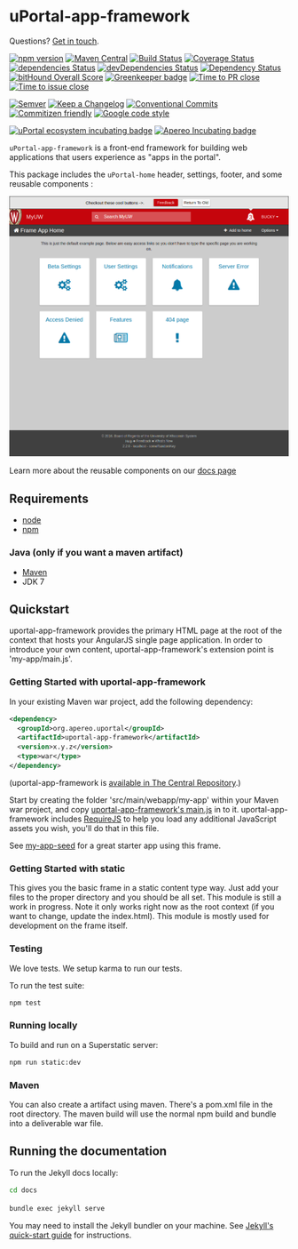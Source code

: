 # uPortal-app-framework

Questions? [Get in touch][uportal-user@].

<!-- current project status -->
[![npm version](https://badge.fury.io/js/%40uportal%2Fapp-framework.svg)](https://badge.fury.io/js/%40uportal%2Fapp-framework)
[![Maven Central](https://maven-badges.herokuapp.com/maven-central/org.apereo.uportal/uportal-app-framework/badge.svg)](https://maven-badges.herokuapp.com/maven-central/org.apereo.uportal/uportal-app-framework)
[![Build Status](https://travis-ci.org/uPortal-Project/uportal-app-framework.svg)](https://travis-ci.org/uPortal-Project/uportal-app-framework)
[![Coverage Status](https://coveralls.io/repos/uPortal-Project/uportal-app-framework/badge.svg?branch=master&service=github)](https://coveralls.io/github/uPortal-Project/uportal-app-framework?branch=master)
[![dependencies Status](https://david-dm.org/uPortal-Project/uportal-app-framework/status.svg)](https://david-dm.org/uPortal-Project/uportal-app-framework)
[![devDependencies Status](https://david-dm.org/uPortal-Project/uportal-app-framework/dev-status.svg)](https://david-dm.org/uPortal-Project/uportal-app-framework?type=dev)
[![Dependency Status](https://dependencyci.com/github/uPortal-Project/uportal-app-framework/badge)](https://dependencyci.com/github/uPortal-Project/uportal-app-framework)
[![bitHound Overall Score](https://www.bithound.io/github/uPortal-Project/uportal-app-framework/badges/score.svg)](https://www.bithound.io/github/uPortal-Project/uportal-app-framework)
[![Greenkeeper badge](https://badges.greenkeeper.io/uPortal-Project/uportal-app-framework.svg)](https://greenkeeper.io/)
[![Time to PR close](http://issuestats.com/github/uPortal-Project/uportal-app-framework/badge/pr)](http://issuestats.com/github/uPortal-Project/uportal-app-framework)
[![Time to issue close](http://issuestats.com/github/uPortal-Project/uportal-app-framework/badge/issue)](http://issuestats.com/github/uPortal-Project/uportal-app-framework)

<!-- standards used in project -->
[![Semver](http://img.shields.io/SemVer/2.0.0.png)](http://semver.org/spec/v2.0.0.html)
[![Keep a Changelog](https://img.shields.io/badge/Keep%20a%20Changelog-1.0.0-brightgreen.svg)](http://keepachangelog.com/en/1.0.0/)
[![Conventional Commits](https://img.shields.io/badge/Conventional%20Commits-1.0.0-yellow.svg)](https://conventionalcommits.org)
[![Commitizen friendly](https://img.shields.io/badge/commitizen-friendly-brightgreen.svg)](http://commitizen.github.io/cz-cli/)
[![Google code style](https://img.shields.io/badge/code_style-Google-green.svg?style=flat)](https://google.github.io/styleguide/)

<!-- incubation status -->
[![uPortal ecosystem incubating badge](https://img.shields.io/badge/uPortal%20ecosystem-incubating-blue.svg)](http://uw-madison-doit.github.io/angularjs-portal/apereo-incubation.html)
[![Apereo Incubating badge](https://img.shields.io/badge/apereo-incubating-blue.svg?logo=data%3Aimage%2Fpng%3Bbase64%2CiVBORw0KGgoAAAANSUhEUgAAAA4AAAAOCAYAAAAfSC3RAAAABmJLR0QA%2FwD%2FAP%2BgvaeTAAAACXBIWXMAAAsTAAALEwEAmpwYAAAAB3RJTUUH4QUTEi0ybN9p9wAAAiVJREFUKM9lkstLlGEUxn%2Fv%2B31joou0GTFKyswkKrrYdaEQ4cZAy4VQUS2iqH%2BrdUSNYmK0EM3IkjaChnmZKR0dHS0vpN%2FMe97TIqfMDpzN4XkeDg8%2Fw45R1XNAu%2Fe%2BGTgAqLX2KzAQRVGytLR0jN2jqo9FZFRVvfded66KehH5oKr3dpueiMiK915FRBeXcjo9k9K5zLz%2B3Nz8EyAqX51zdwGMqp738NSonlxf36Cn7zX9b4eYX8gSBAE1Bw9wpLaW%2BL5KWluukYjH31tr71vv%2FU0LJ5xzdL3q5dmLJK7gON5wjEQizsTkFMmeXkbHxtHfD14WkbYQaFZVMzk1zfDHERrPnqGz4wZ1tYfJ5%2FPMLOYYW16ltrqKRDyOMcYATXa7PRayixSc4%2FKFRhrqjxKGIWVlZVQkqpg1pYyvR%2BTFF2s5FFprVVXBAAqq%2F7a9uPKd1NomeTX4HXfrvZ8D2F9dTSwWMjwywueJLxQKBdLfZunue0Mqt8qPyMHf0HRorR0ArtbX1Zkrly7yPNnN1EyafZUVZLJZxjNLlHc%2BIlOxly0RyktC770fDIGX3vuOMAxOt19vJQxD%2BgeHmE6liMVKuNPawlZ9DWu2hG8bW1Tuib0LgqCrCMBDEckWAVjKLetMOq2ZhQV1zulGVFAnohv5wrSq3tpNzwMR%2BSQi%2FyEnIl5Ehpxzt4t6s9McRdGpIChpM8Y3ATXbkKdEZDAIgqQxZrKo%2FQUk5F9Xr20TrQAAAABJRU5ErkJggg%3D%3D)](https://www.apereo.org/content/projects-currently-incubation)

`uPortal-app-framework` is a front-end framework for building web applications that users experience as "apps in the portal".

This package includes the `uPortal-home` header, settings, footer, and some reusable components :

![uPortal app framework screenshot](docs/img/uportal-app-framework-screenshot.png "uPortal app framework")

Learn more about the reusable components on our [docs page](http://uportal-project.github.io/uportal-app-framework/)

## Requirements

* [node](https://nodejs.org/en/)
* [npm](https://www.npmjs.com/)

### Java (only if you want a maven artifact)
* [Maven](http://maven.apache.org)
* JDK 7

## Quickstart

uportal-app-framework provides the primary HTML page at the root of the context that hosts your AngularJS single page application. In order to introduce your own content, uportal-app-framework's extension point is 'my-app/main.js'.

### Getting Started with uportal-app-framework

In your existing Maven war project, add the following dependency:

```xml
<dependency>
  <groupId>org.apereo.uportal</groupId>
  <artifactId>uportal-app-framework</artifactId>
  <version>x.y.z</version>
  <type>war</type>
</dependency>
```

(uportal-app-framework is [available in The Central Repository](http://search.maven.org/#search%7Cgav%7C1%7Cg%3A%22org.apereo.uportal%22%20AND%20a%3A%22uportal-app-framework%22).)

Start by creating the folder 'src/main/webapp/my-app' within your Maven war project, and copy [uportal-app-framework's main.js](components/my-app/main.js) in to it.
uportal-app-framework includes [RequireJS](http://requirejs.org/) to help you load any additional JavaScript assets you wish, you'll do that in this file.

See [my-app-seed](https://github.com/UW-Madison-DoIT/my-app-seed) for a great starter app using this frame.

### Getting Started with static

This gives you the basic frame in a static content type way. Just add your files to the proper directory and you should be all set. This module is still a work in progress. Note it only works right now as the root context (if you want to change, update the index.html). This module is mostly used for development on the frame itself.

### Testing

We love tests. We setup karma to run our tests.

To run the test suite:

```sh
npm test
```

### Running locally

To build and run on a Superstatic server:

```sh
npm run static:dev
```

### Maven

You can also create a artifact using maven.  There's a pom.xml file in the
root directory.  The maven build will use the normal npm build and
bundle into a deliverable war file.

## Running the documentation

To run the Jekyll docs locally:

```sh
cd docs

bundle exec jekyll serve
```

You may need to install the Jekyll bundler on your machine. See [Jekyll's quick-start guide](https://jekyllrb.com/docs/quickstart/) for instructions.

[uportal-user@]: https://groups.google.com/a/apereo.org/forum/#!forum/uportal-user
